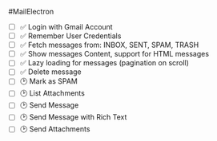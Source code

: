 #MailElectron

- [ ] ✅ Login with Gmail Account
- [ ] ✅ Remember User Credentials
- [ ] ✅ Fetch messages from: INBOX, SENT, SPAM, TRASH
- [ ] ✅ Show messages Content, support for HTML messages
- [ ] ✅ Lazy loading for messages (pagination on scroll)
- [ ] ✅ Delete message
- [ ] 🕑 Mark as SPAM
- [ ] 🕑 List Attachments
- [ ] 🕑 Send Message
- [ ] 🕑 Send Message with Rich Text
- [ ] 🕑 Send Attachments